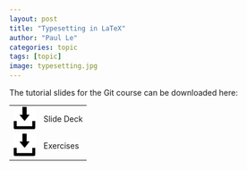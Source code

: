 ```yaml
---
layout: post
title: "Typesetting in LaTeX"
author: "Paul Le"
categories: topic
tags: [topic]
image: typesetting.jpg
---
```


The tutorial slides for the Git course can be downloaded here:

<table style="border-collapse: collapse; border:none; max-width:800px; margin:auto">
<tr><td style="border:none"><a href="/assets/slides/BioInfPrep_LaTeX.pdf"><img style="width:40px;" src="/assets/img/save-file.svg" alt="download"/></a></td><td style="border:none">Slide Deck</td></tr>
<tr><td style="border:none"><a href="/assets/files/vorkurs_informatik_latex-main.zip"><img style="width:40px;" src="/assets/img/save-file.svg" alt="download"/></a></td><td style="border:none">Exercises</td></tr>
</table>
